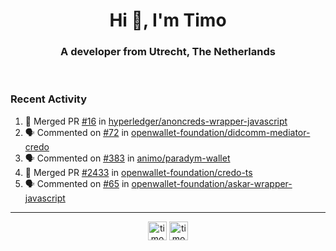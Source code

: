 <h1 align="center">Hi 👋, I'm Timo</h1>
<h3 align="center">A developer from Utrecht, The Netherlands</h3>
<br/>
<!-- https://github.com/rahuldkjain/github-profile-readme-generator --!>

<!--  <p align="left"><img src="https://github-readme-stats.vercel.app/api?username=timoglastra&show_icons=true&count_private=true&" alt="timoglastra" /></p> --!>

<!--
Github language stats
<p align="left"><img src="https://github-readme-stats.vercel.app/api/top-langs/?username=timoglastra&layout=compact" alt="timoglastra" /><p>
-->

<!-- Codestats language stats -->
<!-- <p align="left"><img src="https://codestats-readme.vercel.app/api/top-langs/?username=timoglastra&layout=compact&language_count=12" alt="timoglastra" /><p>    --!>
  
<h3>Recent Activity</h3>

<!--START_SECTION:activity-->
1. 🎉 Merged PR [#16](https://github.com/hyperledger/anoncreds-wrapper-javascript/pull/16) in [hyperledger/anoncreds-wrapper-javascript](https://github.com/hyperledger/anoncreds-wrapper-javascript)
2. 🗣 Commented on [#72](https://github.com/openwallet-foundation/didcomm-mediator-credo/pull/72#issuecomment-3366741643) in [openwallet-foundation/didcomm-mediator-credo](https://github.com/openwallet-foundation/didcomm-mediator-credo)
3. 🗣 Commented on [#383](https://github.com/animo/paradym-wallet/pull/383#issuecomment-3365212176) in [animo/paradym-wallet](https://github.com/animo/paradym-wallet)
4. 🎉 Merged PR [#2433](https://github.com/openwallet-foundation/credo-ts/pull/2433) in [openwallet-foundation/credo-ts](https://github.com/openwallet-foundation/credo-ts)
5. 🗣 Commented on [#65](https://github.com/openwallet-foundation/askar-wrapper-javascript/pull/65#issuecomment-3358115053) in [openwallet-foundation/askar-wrapper-javascript](https://github.com/openwallet-foundation/askar-wrapper-javascript)
<!--END_SECTION:activity-->

---

<p align="center">
<a href="https://twitter.com/timoglastra" target="blank"><img align="center" src="https://cdn.jsdelivr.net/npm/simple-icons@3.0.1/icons/twitter.svg" alt="timoglastra" height="30" width="30" /></a>
<a href="https://linkedin.com/in/timoglastra" target="blank"><img align="center" src="https://cdn.jsdelivr.net/npm/simple-icons@3.0.1/icons/linkedin.svg" alt="timoglastra" height="30" width="30" /></a>
</p>



